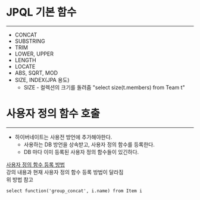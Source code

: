# JPQL 기본 함수
<hr>

- CONCAT
- SUBSTRING
- TRIM
- LOWER, UPPER
- LENGTH
- LOCATE
- ABS, SQRT, MOD
- SIZE, INDEX(JPA 용도)
  - SIZE - 컬렉션의 크기를 돌려줌 "select size(t.members) from Team t"


# 사용자 정의 함수 호출
<hr>

- 하이버네이트는 사용전 방언에 추가해야한다.
  - 사용하는 DB 방언을 상속받고, 사용자 정의 함수를 등록한다.
  - DB 마다 이미 등록된 사용자 정의 함수들이 있긴하다.

[사용자 정의 함수 등록 방법](https://www.inflearn.com/community/questions/1096265/hibernate-6-custom-%ED%95%A8%EC%88%98-%EB%93%B1%EB%A1%9D-%EB%B0%A9%EB%B2%95-%EA%B3%B5%EC%9C%A0?srsltid=AfmBOopJsJN2FYWMwYxrNaHUF8I1BGscnpEzJIWkAufoAF9lY8F0nnpf)   
강의 내용과 현재 사용자 정의 함수 등록 방법이 달라짐   
위 방법 참고

```jpaql
select function('group_concat', i.name) from Item i 
```
